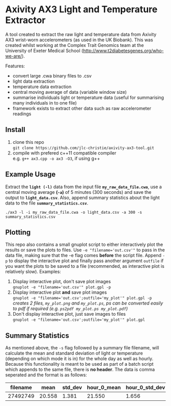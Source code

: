 # Axivity AX3 Light and Temperature Extractor

A tool created to extract the raw light and temperature data from Axivity AX3 wrist-worn accelerometers (as used in the UK Biobank). This was created whilst working at the Complex Trait Genomics team at the University of Exeter Medical School (http://www.t2diabetesgenes.org/who-we-are/). 

Features:
- convert large .cwa binary files to .csv 
- light data extraction
- temperature data extraction 
- central moving average of data (variable window size)
- summarise individuals light or temperature data (useful for summarising many individuals in to one file)
- framework exists to extract other data such as raw accelerometer readings 

## Install
1. clone this repo \
   `git clone https://github.com/jlc-christie/axivity-ax3-tool.git` 
2. compile with prefered c++11 compatible compiler \
   e.g. `g++ ax3.cpp -o ax3 -O3`, if using g++

## Example Usage
Extract the **`light (-l)`** data from the input file **`my_raw_data_file.cwa`**, use a central moving average **(`-a`)** of 5 minutes (300 seconds) and save the output to **`light_data.csv`**. Also, append summary statistics about the light data to the file **`summary_statistics.csv`**.
```
./ax3 -l -i my_raw_data_file.cwa -o light_data.csv -a 300 -s summary_statistics.csv
```

## Plotting 
This repo also contains a small gnuplot script to either interactively plot the results or save the plots to files. Use `-e "filename='out.csv'"` to pass in the data file, making sure that the -e flag comes **before** the script file. Append `-p` to display the interactive plot and finally pass another argument `outfile` if you want the plots to be saved to a file (recommended, as interactive plot is relatively slow). 
Examples:
1. Display interactive plot, don't save plot images \
   `gnuplot -e "filename='out.csv'" plot.gpl -p`
2. Display interactive plot **and** save plot images \
   `gnuplot -e "filename='out.csv';outfile='my_plot'" plot.gpl -p` \
   *creates 2 files, `my_plot.png` and `my_plot.ps`, ps can be converted easily to pdf if required (e.g. `ps2pdf my_plot.ps my_plot.pdf`)*
3. Don't display interactive plot, just save images to files \
   `gnuplot -e "filename='out.csv';outfile='my_plot'" plot.gpl`
   
## Summary Statistics
As mentioned above, the `-s` flag followed by a summary file filename, will calculate the mean and standard deviation of light or temperature (depending on which mode it is in) for the whole day as well as hourly. Because this functionality is meant to be used as part of a batch script which appends to the same file, there is **no header**. The data is comma seperated and the format is as follows:

| filename | mean | std_dev | hour_0_mean | hour_0_std_dev | hour_1_mean | hour_1_std_dev | ... | hour_23_mean | hour_23_std_dev
| --- | --- | --- | --- | --- | --- | --- | --- | --- | --- |
| 27492749 | 20.558 | 1.381 | 21.550 | 1.656 | 21.229 | 1.524 | ... | 20.972 | 1.120 |


